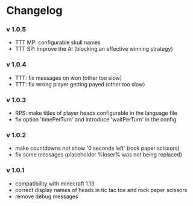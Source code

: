 # Changelog

### v 1.0.5
- TTT MP: configurable skull names
- TTT SP: improve the AI (blocking an effective winning strategy)

### v 1.0.4
- TTT: fix messages on won (other too slow)
- TTT: fix wrong player getting payed (other too slow)

### v 1.0.3
- RPS: make titles of player heads configurable in the language file
- fix option 'timePerTurn' and introduce 'waitPerTurn' in the config

### v 1.0.2
- make countdowns not show '0 seconds left' (rock paper scissors)
- fix some messages (placeholder %loser% was not being replaced)

### v 1.0.1
- compatibility with minecraft 1.13
- correct display names of heads in tic tac toe and rock paper scissors
- remove debug messages